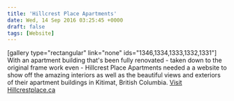```yaml
---
title: 'Hillcrest Place Apartments'
date: Wed, 14 Sep 2016 03:25:45 +0000
draft: false
tags: [Website]
---
```


\[gallery type="rectangular" link="none" ids="1346,1334,1333,1332,1331"\] With an apartment building that's been fully renovated - taken down to the original frame work even - Hillcrest Place Apartments needed a a website to show off the amazing interiors as well as the beautiful views and exteriors of their apartment buildings in Kitimat, British Columbia. [Visit Hillcrestplace.ca](https://hillcrestplace.ca)